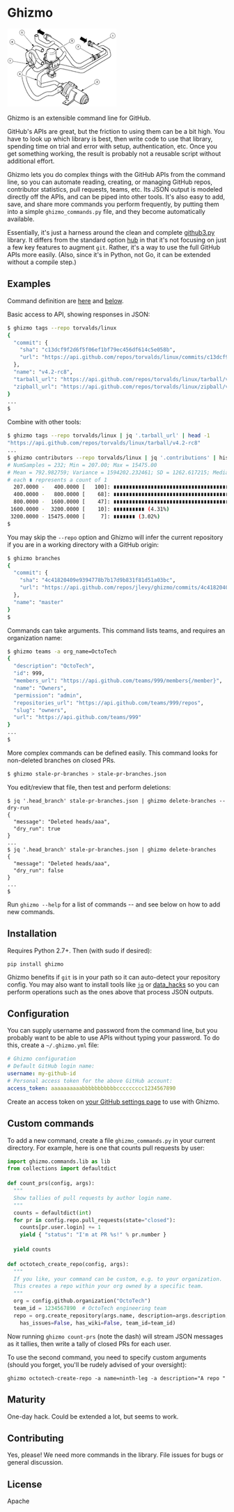 # Ghizmo

![Octopus hose](images/xk8-octopus-hose-180.png)

Ghizmo is an extensible command line for GitHub.

GitHub's APIs are great, but the friction to using them can be a bit high.
You have to look up which library is best, then write code to use that library,
spending time on trial and error with setup, authentication, etc.
Once you get something working, the result is probably not a reusable script without additional effort.

Ghizmo lets you do complex things with the GitHub APIs from the command line,
so you can automate reading, creating, or managing GitHub
repos, contributor statistics, pull requests, teams, etc.
Its JSON output is modeled directly off the APIs,
and can be piped into other tools.
It's also easy to add, save, and share more commands you perform frequently,
by putting them into a simple `ghizmo_commands.py` file,
and they become automatically available.

Essentially, it's just a harness around the clean and complete [github3.py](https://github.com/sigmavirus24/github3.py) library.
It differs from the standard option [hub](https://github.com/github/hub) in that it's not focusing on just a few key features to augment `git`.
Rather, it's a way to use the full GitHub APIs more easily.
(Also, since it's in Python, not Go, it can be extended without a compile step.)

## Examples

Command definition are [here](ghizmo/commands) and [below](#custom-commands).

Basic access to API, showing responses in JSON:

```bash
$ ghizmo tags --repo torvalds/linux
{
  "commit": {
    "sha": "c13dcf9f2d6f5f06ef1bf79ec456df614c5e058b",
    "url": "https://api.github.com/repos/torvalds/linux/commits/c13dcf9f2d6f5f06ef1bf79ec456df614c5e058b"
  },
  "name": "v4.2-rc8",
  "tarball_url": "https://api.github.com/repos/torvalds/linux/tarball/v4.2-rc8",
  "zipball_url": "https://api.github.com/repos/torvalds/linux/zipball/v4.2-rc8"
}
...
$
```

Combine with other tools:

```bash
$ ghizmo tags --repo torvalds/linux | jq '.tarball_url' | head -1
"https://api.github.com/repos/torvalds/linux/tarball/v4.2-rc8"
...
$ ghizmo contributors --repo torvalds/linux | jq '.contributions' | histogram.py -B400,800,1600,3200,6400 -p
# NumSamples = 232; Min = 207.00; Max = 15475.00
# Mean = 792.982759; Variance = 1594202.232461; SD = 1262.617215; Median 464.500000
# each ∎ represents a count of 1
  207.0000 -   400.0000 [   100]: ∎∎∎∎∎∎∎∎∎∎∎∎∎∎∎∎∎∎∎∎∎∎∎∎∎∎∎∎∎∎∎∎∎∎∎∎∎∎∎∎∎∎∎∎∎∎∎∎∎∎∎∎∎∎∎∎∎∎∎∎∎∎∎∎∎∎∎∎∎∎∎∎∎∎∎∎∎∎∎∎∎∎∎∎∎∎∎∎∎∎∎∎∎∎∎∎∎∎∎∎ (43.10%)
  400.0000 -   800.0000 [    68]: ∎∎∎∎∎∎∎∎∎∎∎∎∎∎∎∎∎∎∎∎∎∎∎∎∎∎∎∎∎∎∎∎∎∎∎∎∎∎∎∎∎∎∎∎∎∎∎∎∎∎∎∎∎∎∎∎∎∎∎∎∎∎∎∎∎∎∎∎ (29.31%)
  800.0000 -  1600.0000 [    47]: ∎∎∎∎∎∎∎∎∎∎∎∎∎∎∎∎∎∎∎∎∎∎∎∎∎∎∎∎∎∎∎∎∎∎∎∎∎∎∎∎∎∎∎∎∎∎∎ (20.26%)
 1600.0000 -  3200.0000 [    10]: ∎∎∎∎∎∎∎∎∎∎ (4.31%)
 3200.0000 - 15475.0000 [     7]: ∎∎∎∎∎∎∎ (3.02%)
$
```

You may skip the `--repo` option and Ghizmo will infer the current repository if you are in a working directory with a GitHub origin:

```bash
$ ghizmo branches
{
  "commit": {
    "sha": "4c41820409e9394778b7b17d9b831f81d51a03bc",
    "url": "https://api.github.com/repos/jlevy/ghizmo/commits/4c41820409e9394778b7b17d9b831f81d51a03bc"
  },
  "name": "master"
}
$
```

Commands can take arguments.
This command lists teams, and requires an organization name:

```bash
$ ghizmo teams -a org_name=OctoTech
{
  "description": "OctoTech",
  "id": 999,
  "members_url": "https://api.github.com/teams/999/members{/member}",
  "name": "Owners",
  "permission": "admin",
  "repositories_url": "https://api.github.com/teams/999/repos",
  "slug": "owners",
  "url": "https://api.github.com/teams/999"
}
...
$
```

More complex commands can be defined easily.
This command looks for non-deleted branches on closed PRs.
```bash
$ ghizmo stale-pr-branches > stale-pr-branches.json
```

You edit/review that file, then test and perform deletions:

```
$ jq '.head_branch' stale-pr-branches.json | ghizmo delete-branches --dry-run
{
  "message": "Deleted heads/aaa",
  "dry_run": true
}
...
$ jq '.head_branch' stale-pr-branches.json | ghizmo delete-branches
{
  "message": "Deleted heads/aaa",
  "dry_run": false
}
...
$
```

Run `ghizmo --help` for a list of commands -- and see below on how to add new commands.


## Installation

Requires Python 2.7+. Then (with sudo if desired):

```
pip install ghizmo
```

Ghizmo benefits if `git` is in your path so it can auto-detect your repository config.
You may also want to install tools like
[`jq`](https://github.com/stedolan/jq) or [data_hacks](https://github.com/bitly/data_hacks)
so you can perform operations such as the ones above that process JSON outputs.


## Configuration

You can supply username and password from the command line, but you probably want to be able to use APIs without typing your
password. To do this, create a `~/.ghizmo.yml` file:

```yaml
# Ghizmo configuration
# Default GitHub login name:
username: my-github-id
# Personal access token for the above GitHub account:
access_token: aaaaaaaaaabbbbbbbbbbbccccccccc1234567890
```

Create an access token on [your GitHub settings page](https://github.com/settings/tokens) to use with Ghizmo.


## Custom commands

To add a new command, create a file `ghizmo_commands.py` in your current directory.
For example, here is one that counts pull requests by user:

```python
import ghizmo.commands.lib as lib
from collections import defaultdict

def count_prs(config, args):
  """
  Show tallies of pull requests by author login name.
  """
  counts = defaultdict(int)
  for pr in config.repo.pull_requests(state="closed"):
    counts[pr.user.login] += 1
    yield { "status": "I'm at PR %s!" % pr.number }

  yield counts

def octotech_create_repo(config, args):
  """
  If you like, your command can be custom, e.g. to your organization.
  This creates a repo within your org owned by a specific team.
  """
  org = config.github.organization("OctoTech")
  team_id = 1234567890  # OctoTech engineering team
  repo = org.create_repository(args.name, description=args.description, private=True,
    has_issues=False, has_wiki=False, team_id=team_id)
```

Now running `ghizmo count-prs` (note the dash) will stream JSON messages as it tallies,
then write a tally of closed PRs for each user.

To use the second command, you need to specify custom arguments
(should you forget, you'll be rudely advised of your oversight):

```
ghizmo octotech-create-repo -a name=ninth-leg -a description="A repo "
```

## Maturity

One-day hack. Could be extended a lot, but seems to work.

## Contributing

Yes, please!
We need more commands in the library.
File issues for bugs or general discussion.

## License

Apache
